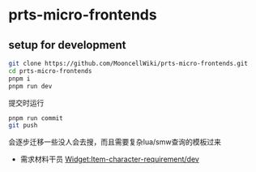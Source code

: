 # prts-micro-frontends

## setup for development
```sh
git clone https://github.com/MooncellWiki/prts-micro-frontends.git
cd prts-micro-frontends
pnpm i
pnpm run dev
```
提交时运行
```sh
pnpm run commit
git push
```
会逐步迁移一些没人会去搜，而且需要复杂lua/smw查询的模板过来
* 需求材料干员 [Widget:Item-character-requirement/dev](http://prts.wiki/w/Widget:Item-character-requirement/dev)